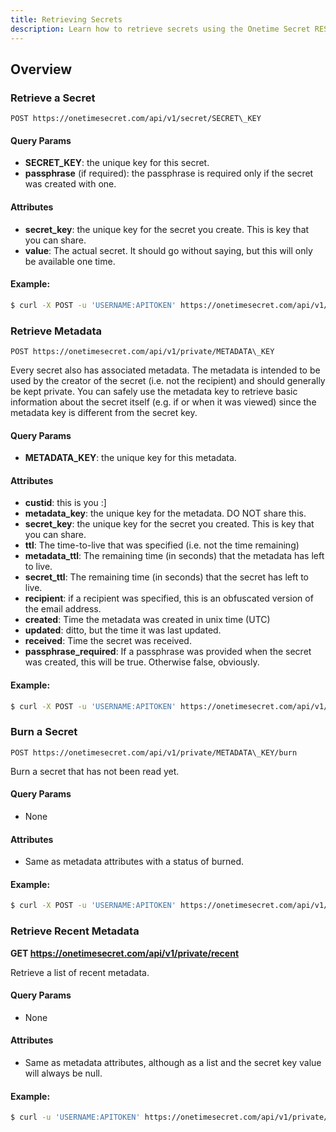 ```yaml
---
title: Retrieving Secrets
description: Learn how to retrieve secrets using the Onetime Secret REST API.
---
```



## Overview

### Retrieve a Secret


`POST https://onetimesecret.com/api/v1/secret/SECRET\_KEY`

#### Query Params

- **SECRET\_KEY**: the unique key for this secret.
- **passphrase** (if required): the passphrase is required only if the secret was created with one.

#### Attributes

- **secret\_key**: the unique key for the secret you create. This is key that you can share.
- **value**: The actual secret. It should go without saying, but this will only be available one time.

#### Example:

```bash
$ curl -X POST -u 'USERNAME:APITOKEN' https://onetimesecret.com/api/v1/secret/SECRET_KEY
```

### Retrieve Metadata


`POST https://onetimesecret.com/api/v1/private/METADATA\_KEY`

Every secret also has associated metadata. The metadata is intended to be used by the creator of the secret (i.e. not the recipient) and should generally be kept private. You can safely use the metadata key to retrieve basic information about the secret itself (e.g. if or when it was viewed) since the metadata key is different from the secret key.

#### Query Params

- **METADATA\_KEY**: the unique key for this metadata.

#### Attributes

- **custid**: this is you :]
- **metadata\_key**: the unique key for the metadata. DO NOT share this.
- **secret\_key**: the unique key for the secret you created. This is key that you can share.
- **ttl**: The time-to-live that was specified (i.e. not the time remaining)
- **metadata\_ttl**: The remaining time (in seconds) that the metadata has left to live.
- **secret\_ttl**: The remaining time (in seconds) that the secret has left to live.
- **recipient**: if a recipient was specified, this is an obfuscated version of the email address.
- **created**: Time the metadata was created in unix time (UTC)
- **updated**: ditto, but the time it was last updated.
- **received**: Time the secret was received.
- **passphrase\_required**: If a passphrase was provided when the secret was created, this will be true. Otherwise false, obviously.

#### Example:

```bash
$ curl -X POST -u 'USERNAME:APITOKEN' https://onetimesecret.com/api/v1/private/METADATA_KEY
```

### Burn a Secret


`POST https://onetimesecret.com/api/v1/private/METADATA\_KEY/burn`

Burn a secret that has not been read yet.

#### Query Params

-   None

#### Attributes

-   Same as metadata attributes with a status of burned.

#### Example:

```bash
$ curl -X POST -u 'USERNAME:APITOKEN' https://onetimesecret.com/api/v1/private/METADATA_KEY/burn
```

### Retrieve Recent Metadata


**GET https://onetimesecret.com/api/v1/private/recent**

Retrieve a list of recent metadata.

#### Query Params

-   None

#### Attributes

-   Same as metadata attributes, although as a list and the secret key value will always be null.

#### Example:

```bash
$ curl -u 'USERNAME:APITOKEN' https://onetimesecret.com/api/v1/private/recent
```
